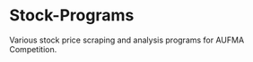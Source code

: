 Stock-Programs
==============

Various stock price scraping and analysis programs for AUFMA Competition.
